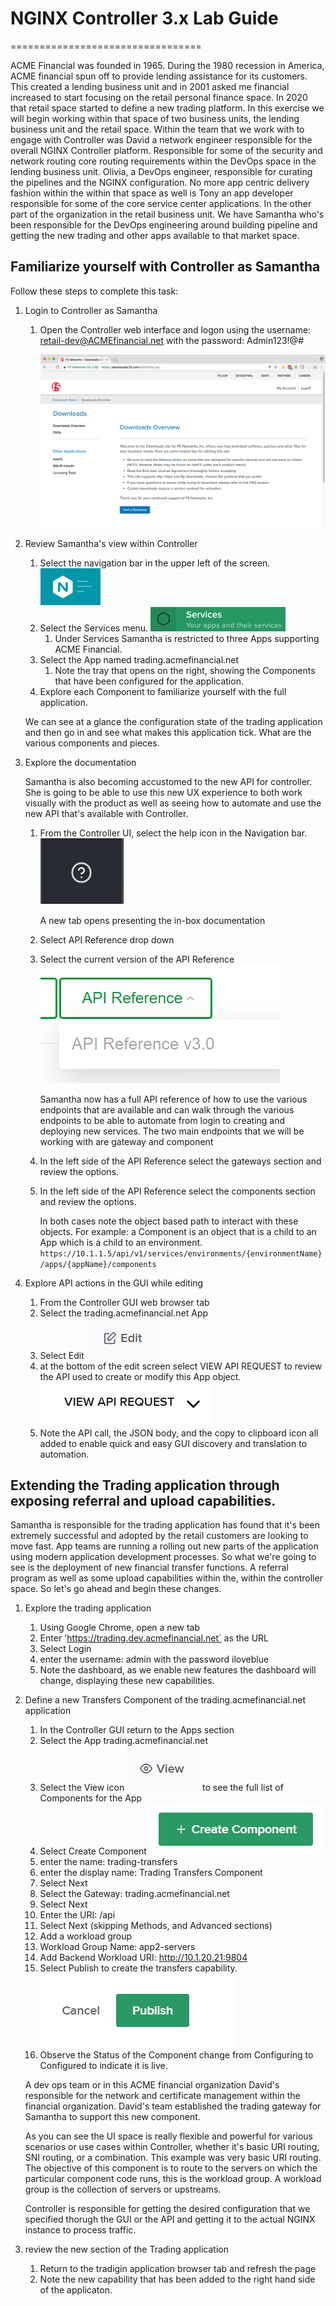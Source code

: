 # NGINX Controller 3.x Lab Guide

=================================

ACME Financial was founded in 1965.
During the 1980 recession in America, ACME financial spun off to provide lending assistance for its customers. This created a lending business unit and in 2001 asked me financial increased to start focusing on the retail personal finance space.
In 2020 that retail space started to define a new trading platform.
In this exercise we will begin working within that space of two business units, the lending business unit and the retail space.
Within the team that we work with to engage with Controller was David a network engineer responsible for the overall NGINX Controller platform.
Responsible for some of the security and network routing core routing requirements within the DevOps space in the lending business unit.
Olivia, a DevOps engineer, responsible for curating the pipelines and the NGINX configuration. No more app centric delivery fashion within the
within that space as well is Tony an app developer responsible for some of the core service center applications.
In the other part of the organization in the retail business unit. 
We have Samantha who's been responsible for the DevOps engineering around building pipeline and getting the new trading and other apps available to that market space.

## Familiarize yourself with Controller as Samantha

Follow these steps to complete this task:

1. Login to Controller as Samantha
   1. Open the Controller web interface and logon using the username: retail-dev@ACMEfinancial.net with the password:  Admin123!@#

      ![Screenshot 1](_static/image001.png)

2. Review Samantha's view within Controller
   1. Select the navigation bar in the upper left of the screen. ![navigation_root](_static/navigation_root.png)
   2. Select the Services menu. ![navigation_services](_static/navigation_services.png)
      1. Under Services Samantha is restricted to three Apps supporting ACME Financial.
   3. Select the App named trading.acmefinancial.net
      1. Note the tray that opens on the right, showing the Components that have been configured for the application.
   4. Explore each Component to familiarize yourself with the full application.

    We can see at a glance the configuration state of the trading application and then go in and see what makes this application tick. What are the various components and pieces.

3. Explore the documentation

    Samantha is also becoming accustomed to the new API for controller. She is going to be able to use this new UX experience to both work visually with the product as well as seeing how to automate and use the new API that's available with Controller.

    1. From the Controller UI, select the help icon in the Navigation bar.  ![navigation_help](_static/navigation_help.png)

        A new tab opens presenting the in-box documentation

    2. Select API Reference drop down
    3. Select the current version of the API Reference ![documentation_api](_static/documentation_api.png)

        Samantha now has a full API reference of how to use the various endpoints that are available and can walk through the various endpoints to be able to automate from login to creating and deploying new services.
        The two main endpoints that we will be working with are gateway and component

    4. In the left side of the API Reference select the gateways section and review the options.
    5. In the left side of the API Reference select the components section and review the options.

        In both cases note the object based path to interact with these objects.  For example: a Component is an object that is a child to an App which is a child to an environment.
        `https://10.1.1.5/api/v1/services/environments/{environmentName}/apps/{appName}/components`

4. Explore API actions in the GUI while editing

    1. From the Controller GUI web browser tab
    2. Select the trading.acmefinancial.net App
    3. Select Edit ![edit](_static/edit.png)
    4. at the bottom of the edit screen select VIEW API REQUEST to review the API used to create or modify this App object.  ![view_api_request](_static/view_api_request.png)
    5. Note the API call, the JSON body, and the copy to clipboard icon all added to enable quick and easy GUI discovery and translation to automation.

## Extending the Trading application through exposing referral and upload capabilities.

Samantha is responsible for the trading application has found that it's been extremely successful and adopted by the retail customers are looking to move fast.
App teams are running a rolling out new parts of the application using modern application development processes. So what we're going to see is the deployment of new financial transfer functions.
A referral program as well as some upload capabilities within the, within the controller space. So let's go ahead and begin these changes.

1. Explore the trading application
   1. Using Google Chrome, open a new tab
   2. Enter 'https://trading.dev.acmefinancial.net` as the URL
   3. Select Login
   4. enter the username: admin with the password iloveblue
   5. Note the dashboard, as we enable new features the dashboard will change, displaying these new capabilities.

2. Define a new Transfers Component of the trading.acmefinancial.net application
   1. In the Controller GUI return to the Apps section
   2. Select the App trading.acmefinancial.net
   3. Select the View icon ![view](_static/view.png) to see the full list of Components for the App
   4. Select Create Component ![create_component](_static/create_component.png)
   5. enter the name: trading-transfers
   6. enter the display name: Trading Transfers Component
   7. Select Next
   8. Select the Gateway: trading.acmefinancial.net
   9. Select Next
   10. Enter the URI: /api
   11. Select Next (skipping Methods, and Advanced sections)
   12. Add a workload group
   13. Workload Group Name: app2-servers
   14. Add Backend Workload URI: http://10.1.20.21:9804
   15. Select Publish to create the transfers capability. ![publish](_static/publish.png)
   16. Observe the Status of the Component change from Configuring to Configured to indicate it is live.

    A dev ops team or in this ACME financial organization David's responsible for the network and certificate management within the financial organization. David's team established the trading gateway for Samantha to support this new component.

    As you can see the UI space is really flexible and powerful for various scenarios or use cases within Controller, whether it's basic URI routing,  SNI routing, or a combination. This example was very basic URI routing.
    The objective of this component is to route to the servers on which the particular component code runs, this is the workload group.  A workload group is the collection of servers or upstreams.

    Controller is responsible for getting the desired configuration that we specified thorugh the GUI or the API and getting it to the actual NGINX instance to process traffic.

3. review the new section of the Trading application
   1. Return to the tradigin application browser tab and refresh the page
   2. Note the new capability that has been added to the right hand side of the applicaton.

